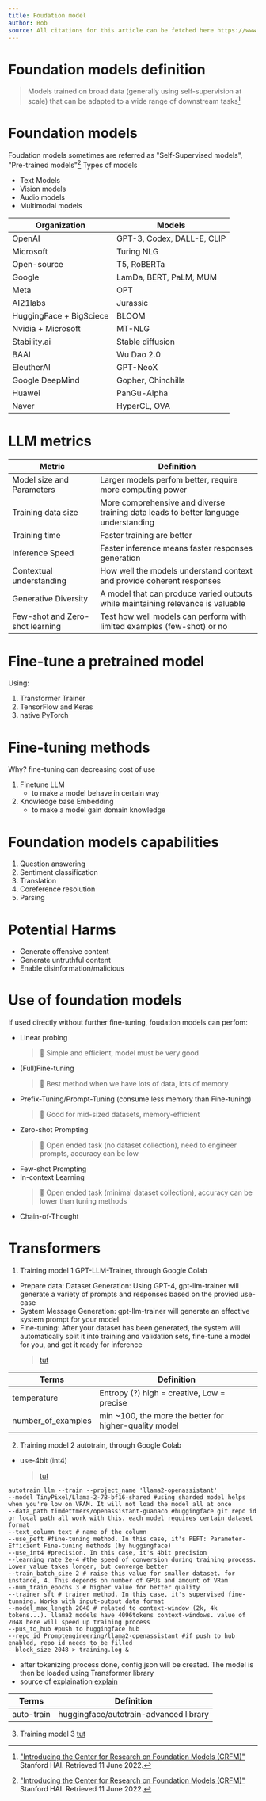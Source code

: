 ```yaml
---
title: Foudation model
author: Bob
source: All citations for this article can be fetched here https://www.youtube.com/watch?v=YzyBSDn3OQU
---
```


# Foundation models definition
> Models trained on broad data (generally using self-supervision at scale) that can be adapted to a wide range of downstream tasks[^1]
# Foundation models
Foudation models sometimes are referred as "Self-Supervised models", "Pre-trained models"[^1]
Types of models
- Text Models
- Vision models
- Audio models
- Multimodal models

| Organization | Models |
|---|---|
| OpenAI | GPT-3, Codex, DALL-E, CLIP |
| Microsoft | Turing NLG |
| Open-source | T5, RoBERTa |
| Google | LamDa, BERT, PaLM, MUM |
| Meta | OPT |
| AI21labs | Jurassic |
| HuggingFace + BigSciece | BLOOM |
| Nvidia + Microsoft | MT-NLG |
| Stability.ai | Stable diffusion |
| BAAI | Wu Dao 2.0 |
| EleutherAI | GPT-NeoX |
| Google DeepMind | Gopher, Chinchilla |
| Huawei | PanGu-Alpha |
| Naver | HyperCL, OVA |
# LLM metrics
| Metric | Definition |
| --- | --- |
| Model size and Parameters | Larger models perfom better, require more computing power |
| Training data size | More comprehensive and diverse training data leads to better language understanding |
| Training time | Faster training are better |
| Inference Speed | Faster inference means faster responses generation |
| Contextual understanding | How well the models understand context and provide coherent responses |
| Generative Diversity | A model that can produce varied outputs while maintaining relevance is valuable |
| Few-shot and Zero-shot learning | Test how well models can perform with limited examples (few-shot) or no
# Fine-tune a pretrained model
Using:
1. Transformer Trainer
3. TensorFlow and Keras
4. native PyTorch
   
# Fine-tuning methods
Why? fine-tuning can decreasing cost of use
1. Finetune LLM
   - to make a model behave in certain way  
2. Knowledge base Embedding
   - to make a model gain domain knowledge

# Foundation models capabilities
1. Question answering
2. Sentiment classification
3. Translation
4. Coreference resolution
5. Parsing
   
# Potential Harms
- Generate offensive content
- Generate untruthful content
- Enable disinformation/malicious
  
# Use of foundation models
If used directly without further fine-tuning, foudation models can perfom:
- Linear probing
  > :notebook:
  > Simple and efficient, model must be very good
- (Full)Fine-tuning
  > :notebook:
  > Best method when we have lots of data, lots of memory
- Prefix-Tuning/Prompt-Tuning (consume less memory than Fine-tuning)
  > :notebook:
  > Good for mid-sized datasets, memory-efficient
- Zero-shot Prompting
  > :notebook:
  > Open ended task (no dataset collection), need to engineer prompts, accuracy can be low
- Few-shot Prompting
- In-context Learning
  > :notebook:
  > Open ended task (minimal dataset collection), accuracy can be lower than tuning methods
- Chain-of-Thought


# Transformers
1. Training model 1
  GPT-LLM-Trainer, through Google Colab
- Prepare data: Dataset Generation: Using GPT-4, gpt-llm-trainer will generate a variety of prompts and responses based on the provied use-case
- System Message Generation: gpt-llm-trainer will generate an effective system prompt for your model
- Fine-tuning: After your dataset has been generated, the system will automatically split it into training and validation sets, fine-tune a model for you, and get it ready for inference
  > [tut](https://www.youtube.com/watch?v=pRq2Fx4kYQI)

| Terms | Definition |
| ---| --- |
| temperature | Entropy (?) high = creative, Low = precise |
| number_of_examples | min ~100, the more the better for higher-quality model |

2. Training model 2
   autotrain, through Google Colab
- use-4bit (int4)
  > [tut](https://www.youtube.com/watch?v=3fsn19OI_C8)
```
autotrain llm --train --project_name 'llama2-openassistant'
--model TinyPixel/Llama-2-7B-bf16-shared #using sharded model helps when you're low on VRAM. It will not load the model all at once
--data_path timdettmers/openassistant-guanaco #huggingface git repo id or local path all work with this. each model requires certain dataset format
--text_column text # name of the column
--use_peft #fine-tuning method. In this case, it's PEFT: Parameter-Efficient Fine-tuning methods (by huggingface)
--use_int4 #precision. In this case, it's 4bit precision
--learning_rate 2e-4 #the speed of conversion during training process. Lower value takes longer, but converge better
--train_batch_size 2 # raise this value for smaller dataset. for instance, 4. This depends on number of GPUs and amount of VRam
--num_train_epochs 3 # higher value for better quality
--trainer sft # trainer method. In this case, it's supervised fine-tunning. Works with input-output data format
--model_max_length 2048 # related to context-window (2k, 4k tokens...). llama2 models have 4096tokens context-windows. value of 2048 here will speed up training process
--pus_to_hub #push to huggingface hub
--repo_id Promptengineering/llama2-openassistant #if push to hub enabled, repo id needs to be filled
--block_size 2048 > training.log &
```
- after tokenizing process done, config.json will be created. The model is then be loaded using Transformer library
- source of explaination [explain](https://www.youtube.com/watch?v=LslC2nKEEGU)

| Terms | Definition |
| ---| --- |
| auto-train | huggingface/autotrain-advanced library |

3. Training model 3
   [tut](https://www.youtube.com/watch?v=Q9zv369Ggfk)


[^1]: ["Introducing the Center for Research on Foundation Models (CRFM)"](https://hai.stanford.edu/news/introducing-center-research-foundation-models-crfm) Stanford HAI. Retrieved 11 June 2022.
